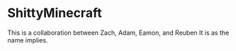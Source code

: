 ShittyMinecraft
===============
This is a collaboration between Zach, Adam, Eamon, and Reuben
It is as the name implies.
